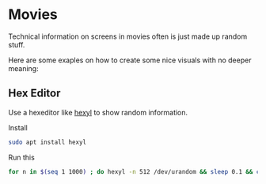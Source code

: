 # Movies

Technical information on screens in movies often is just made up random stuff.

Here are some exaples on how to create some nice visuals with no deeper meaning:

## Hex Editor

Use a hexeditor like [hexyl](https://github.com/sharkdp/hexyl) to show random information.

Install

```sh
sudo apt install hexyl
```

Run this

```sh
for n in $(seq 1 1000) ; do hexyl -n 512 /dev/urandom && sleep 0.1 && clear ; done
```
